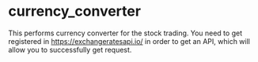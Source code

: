 # currency_converter
This performs currency converter for the stock trading. You need to get registered in https://exchangeratesapi.io/ in order to get an API, which will allow you to successfully get request. 
